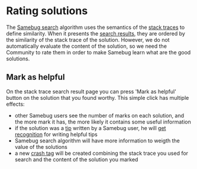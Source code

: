 # Rating solutions

The [Samebug search](search.md) algorithm uses the semantics of the [stack traces](stack-trace.md) to define similarity.
When it presents the [search results](solutions.md), they are ordered by the similarity of the stack trace
of the solution. However, we do not automatically evaluate the content of the solution, so
we need the Community to rate them in order to make Samebug learn what are the good solutions.

## Mark as helpful

On the stack trace search result page you can press 'Mark as helpful' button on the solution
that you found worthy. This simple click has multiple effects:
- other Samebug users see the number of marks on each solution, and the more mark it has, the
more likely it contains some useful information
- if the solution was a [tip](write-tip.md) written by a Samebug user, he will [get recognition](profile.md)
for writing helpful tips
- Samebug search algorithm will have more information to weigth the value of the solutions
- a new [crash tag](crash-tag.md) will be created combining the stack trace you used for search and the
 content of the solution you marked
